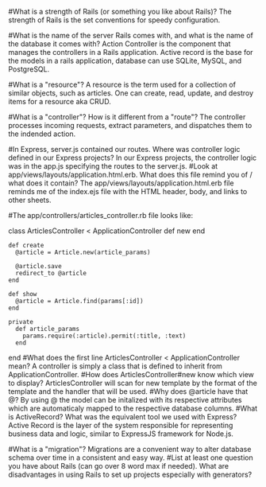 #What is a strength of Rails (or something you like about Rails)?
The strength of Rails is the set conventions for speedy configuration.

#What is the name of the server Rails comes with, and what is the name of the database it comes with?
Action Controller is the component that manages the controllers in a Rails application. Active record is the base for the models in a rails application, database can use SQLite, MySQL, and PostgreSQL. 

#What is a "resource"?
A resource is the term used for a collection of similar objects, such as articles. One can create, read, update, and destroy items for a resource aka CRUD. 

#What is a "controller"? How is it different from a "route"?
The controller processes incoming requests, extract parameters, and dispatches them to the indended action. 

#In Express, server.js contained our routes. Where was controller logic defined in our Express projects?
In our Express projects, the controller logic was in the app.js specifying the routes to the server.js. 
#Look at app/views/layouts/application.html.erb. What does this file remind you of / what does it contain?
The app/views/layouts/application.html.erb file reminds me of the index.ejs file with the HTML header, body, and links to other sheets. 

#The app/controllers/articles_controller.rb file looks like:

class ArticlesController < ApplicationController
    def new
    end

    def create
      @article = Article.new(article_params)

      @article.save
      redirect_to @article
    end

    def show
      @article = Article.find(params[:id])
    end

    private
      def article_params
        params.require(:article).permit(:title, :text)
      end
end
#What does the first line ArticlesController < ApplicationController mean?
A controller is simply a class that is defined to inherit from ApplicationController. 
#How does ArticlesController#new know which view to display?
ArticlesController will scan for new template by the format of the template and the handler that will be used. 
#Why does @article have that @?
By using @ the model can be initalized with its respective attributes which are automaticaly mapped to the respective database columns. 
#What is ActiveRecord? What was the equivalent tool we used with Express?
Active Record is the layer of the system responsible for representing business data and logic, similar to ExpressJS framework for Node.js. 

#What is a "migration"?
Migrations are a convenient way to alter database schema over time in a consistent and easy way. 
#List at least one question you have about Rails (can go over 8 word max if needed).
What are disadvantages in using Rails to set up projects especially with generators? 
